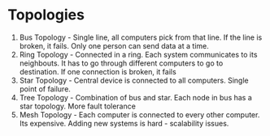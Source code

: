 # Topologies

1. Bus Topology - Single line, all computers pick from that line. If the line is broken, it fails. Only one person can send data at a time.
2. Ring Topology -  Connected in a ring. Each system communicates to its neighbouts. It has to go through different computers to go to destination. If one connection is broken, it fails
3. Star Topology - Central device is connected to all computers. Single point of failure.
4. Tree Topology - Combination of bus and star. Each node in bus has a star topology. More fault tolerance
5. Mesh Topology - Each computer is connected to every other computer. Its expensive. Adding new systems is hard - scalability issues.